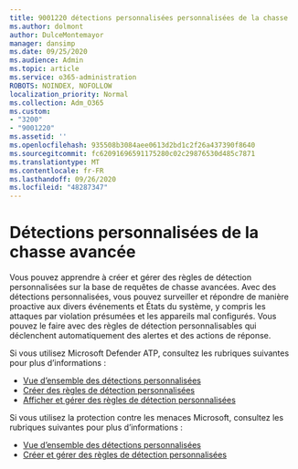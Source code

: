 ```yaml
---
title: 9001220 détections personnalisées personnalisées de la chasse
ms.author: dolmont
author: DulceMontemayor
manager: dansimp
ms.date: 09/25/2020
ms.audience: Admin
ms.topic: article
ms.service: o365-administration
ROBOTS: NOINDEX, NOFOLLOW
localization_priority: Normal
ms.collection: Adm_O365
ms.custom:
- "3200"
- "9001220"
ms.assetid: ''
ms.openlocfilehash: 935508b3084aee0613d2bd1c2f26a437390f8640
ms.sourcegitcommit: fc62091696591175280c02c29876530d485c7871
ms.translationtype: MT
ms.contentlocale: fr-FR
ms.lasthandoff: 09/26/2020
ms.locfileid: "48287347"
---
```

# <a name="advanced-hunting-custom-detections"></a>Détections personnalisées de la chasse avancée

Vous pouvez apprendre à créer et gérer des règles de détection personnalisées sur la base de requêtes de chasse avancées. Avec des détections personnalisées, vous pouvez surveiller et répondre de manière proactive aux divers événements et États du système, y compris les attaques par violation présumées et les appareils mal configurés. Vous pouvez le faire avec des règles de détection personnalisables qui déclenchent automatiquement des alertes et des actions de réponse.
  
Si vous utilisez Microsoft Defender ATP, consultez les rubriques suivantes pour plus d’informations : 
- [Vue d’ensemble des détections personnalisées](https://docs.microsoft.com/windows/security/threat-protection/microsoft-defender-atp/overview-custom-detections)
- [Créer des règles de détection personnalisées](https://docs.microsoft.com/windows/security/threat-protection/microsoft-defender-atp/custom-detection-rules)
- [Afficher et gérer des règles de détection personnalisées](https://docs.microsoft.com/windows/security/threat-protection/microsoft-defender-atp/custom-detections-manage)

Si vous utilisez la protection contre les menaces Microsoft, consultez les rubriques suivantes pour plus d’informations : 
- [Vue d’ensemble des détections personnalisées](https://docs.microsoft.com/microsoft-365/security/mtp/custom-detections-overview)
- [Créer et gérer des règles de détection personnalisées](https://docs.microsoft.com/microsoft-365/security/mtp/custom-detection-rules)
